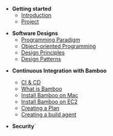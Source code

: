 - **Getting started**
  - [Introduction](/)
  - [Project](/project)

* **Software Designs**
  - [Programming Paradigm](software-designs/programming-paradigm)
  - [Object-oriented Programming](software-designs/object-oriented-programming)
  - [Design Principles](software-designs/design-principles)
  - [Design Patterns](software-designs/design-patterns)

- **Continuous Integration with Bamboo**
  - [CI & CD](/bamboo/intro-ci-cd)
  - [What is Bamboo](/bamboo/introduction)
  - [Install Bamboo on Mac](/bamboo/installation)
  - [Install Bamboo on EC2](/bamboo/installationRemote)
  - [Creating a Plan](/bamboo/creating-a-project.md)
  - [Creating a build agent](/bamboo/build-agent.md)

- **Security**`
